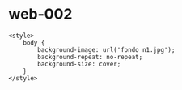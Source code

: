 # web-002









<html lang="es">
<head>
    <meta charset="UTF-8">
    <meta name="viewport" content="width=device-width, initial-scale=1.0">
  
    <style>
        body {
            background-image: url('fondo n1.jpg');
            background-repeat: no-repeat;
            background-size: cover;
        }
    </style>
</head>
<body>
    <h1></h1>
</body>
</html>
